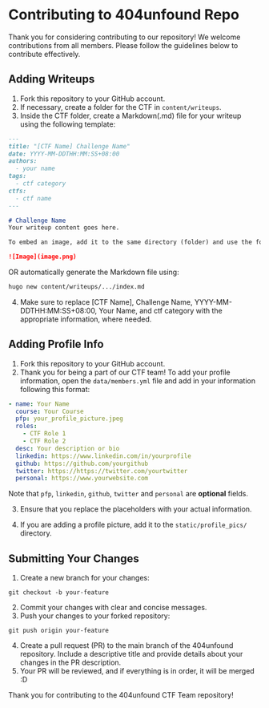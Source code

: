 # Contributing to 404unfound Repo

Thank you for considering contributing to our repository! We welcome contributions from all members. Please follow the guidelines below to contribute effectively.

## Adding Writeups

1. Fork this repository to your GitHub account.
2. If necessary, create a folder for the CTF in `content/writeups`. 
3. Inside the CTF folder, create a Markdown(.md) file for your writeup using the following template:

```markdown
---
title: "[CTF Name] Challenge Name"
date: YYYY-MM-DDTHH:MM:SS+08:00
authors:
  - your name
tags:
  - ctf category
ctfs:
  - ctf name
---

# Challenge Name
Your writeup content goes here.

To embed an image, add it to the same directory (folder) and use the following Markdown format:

![Image](image.png)
```

OR automatically generate the Markdown file using: 

```bash
hugo new content/writeups/.../index.md
```

4. Make sure to replace [CTF Name], Challenge Name, YYYY-MM-DDTHH:MM:SS+08:00, Your Name, and ctf category with the appropriate information, where needed.

## Adding Profile Info

1. Fork this repository to your GitHub account.
2. Thank you for being a part of our CTF team! To add your profile information, open the `data/members.yml` file and add in your information following this format:

```yaml
- name: Your Name
  course: Your Course
  pfp: your_profile_picture.jpeg
  roles:
    - CTF Role 1
    - CTF Role 2
  desc: Your description or bio
  linkedin: https://www.linkedin.com/in/yourprofile
  github: https://github.com/yourgithub
  twitter: https://https://twitter.com/yourtwitter
  personal: https://www.yourwebsite.com
```
Note that `pfp`, `linkedin`, `github`, `twitter` and  `personal` are **optional** fields.

3. Ensure that you replace the placeholders with your actual information.

4. If you are adding a profile picture, add it to the `static/profile_pics/` directory.

## Submitting Your Changes

1. Create a new branch for your changes:
```git
git checkout -b your-feature
```
2. Commit your changes with clear and concise messages.
3. Push your changes to your forked repository:
```git
git push origin your-feature
```
4. Create a pull request (PR) to the main branch of the 404unfound repository. Include a descriptive title and provide details about your changes in the PR description.
5. Your PR will be reviewed, and if everything is in order, it will be merged :D

Thank you for contributing to the 404unfound CTF Team repository!

